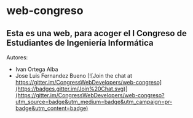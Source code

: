 # web-congreso
## Esta es una web, para acoger el I Congreso de Estudiantes de Ingeniería Informática

Autores: 
 * Ivan Ortega Alba
 * Jose Luis Fernandez Bueno
[![Join the chat at https://gitter.im/CongressWebDevelopers/web-congreso](https://badges.gitter.im/Join%20Chat.svg)](https://gitter.im/CongressWebDevelopers/web-congreso?utm_source=badge&utm_medium=badge&utm_campaign=pr-badge&utm_content=badge)
